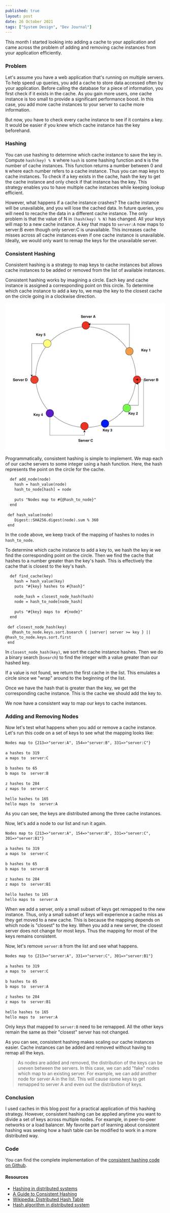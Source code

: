 ```yaml
---
published: true
layout: post
date: 26 October 2021
tags: ["System Design", "Dev Journal"]
---
```


This month I started looking into adding a cache to your application and came across the problem of adding and removing cache instances from your application efficiently.

### Problem

Let's assume you have a web application that's running on multiple servers. To help speed up queries, you add a cache to store data accessed often by your application. Before calling the database for a piece of information, you first check if it exists in the cache. As you gain more users, one cache instance is too small to provide a significant performance boost. In this case, you add more cache instances to your server to cache more information.

But now, you have to check every cache instance to see if it contains a key. It would be easier if you knew which cache instance has the key beforehand.

### Hashing

You can use hashing to determine which cache instance to save the key in. Compute `hash(key) % N` where `hash` is some hashing function and `N` is the number of cache instances. This function returns a number between 0 and `N` where each number refers to a cache instance. Thus you can map keys to cache instances. To check if a key exists in the cache, hash the key to get the cache instance and only check if that instance has the key. This strategy enables you to have multiple cache instances while keeping lookup efficient.

However, what happens if a cache instance crashes? The cache instance will be unavailable, and you will lose the cached data. In future queries, you will need to recache the data in a different cache instance. The only problem is that the value of N in `(hash(key) % N)` has changed. All your keys will map to a new cache instance. A key that maps to `server:A` now maps to server:B even though only server:C is unavailable. This increases cache misses across all cache instances even if one cache instance is unavailable. Ideally, we would only want to remap the keys for the unavailable server.

### Consistent Hashing

Consistent hashing is a strategy to map keys to cache instances but allows cache instances to be added or removed from the list of available instances.

Consistent hashing works by imagining a circle. Each key and cache instance is assigned a corresponding point on this circle. To determine which cache instance to add a key to, we map the key to the closest cache on the circle going in a clockwise direction.

![circle diagram of consistent hashing](/images/blog/consistent-hashing-circle.png)

Programmatically, consistent hashing is simple to implement. We map each of our cache servers to some integer using a hash function. Here, the hash represents the point on the circle for the cache.

```
  def add_node(node)
    hash = hash_value(node)
    hash_to_node[hash] = node

    puts "Nodes map to #{@hash_to_node}"
  end

 def hash_value(node)
    Digest::SHA256.digest(node).sum % 360
 end
```

In the code above, we keep track of the mapping of hashes to nodes in `hash_to_node`.

To determine which cache instance to add a key to, we hash the key ie we find the corresponding point on the circle. Then we find the cache that hashes to a number greater than the key's hash. This is effectively the cache that is closest to the key's hash.

```
  def find_cache(key)
    hash = hash_value(key)
    puts "#{key} hashes to #{hash}"

    node_hash = closest_node_hash(hash)
    node = hash_to_node[node_hash]

    puts "#{key} maps to  #{node}"
  end

 def closest_node_hash(key)
   @hash_to_node.keys.sort.bsearch { |server| server >= key } || @hash_to_node.keys.sort.first
 end
```

In `closest_node_hash(key)`, we sort the cache instance hashes. Then we do a binary search (`bsearch`) to find the integer with a value greater than our hashed key.

If a value is not found, we return the first cache in the list. This emulates a circle since we "wrap" around to the beginning of the list.

Once we have the hash that is greater than the key, we get the corresponding cache instance. This is the cache we should add the key to.

We now have a consistent way to map our keys to cache instances.

### Adding and Removing Nodes

Now let's test what happens when you add or remove a cache instance. Let's run this code on a set of keys to see what the mapping looks like:

```
Nodes map to {213=>"server:A", 154=>"server:B", 331=>"server:C"}

a hashes to 319
a maps to  server:C

b hashes to 65
b maps to  server:B

z hashes to 284
z maps to  server:C

hello hashes to 165
hello maps to  server:A
```

As you can see, the keys are distributed among the three cache instances.

Now, let's add a node to our list and run it again.

```
Nodes map to {213=>"server:A", 154=>"server:B", 331=>"server:C", 301=>"server:B1"}

a hashes to 319
a maps to  server:C

b hashes to 65
b maps to  server:B

z hashes to 284
z maps to  server:B1

hello hashes to 165
hello maps to  server:A
```

When we add a server, only a small subset of keys get remapped to the new instance. Thus, only a small subset of keys will experience a cache miss as they get moved to a new cache. This is because the mapping depends on which node is "closest" to the key. When you add a new server, the closest server does not change for most keys. Thus the mapping for most of the keys remains consistent.

Now, let's remove `server:B` from the list and see what happens.

```
Nodes map to {213=>"server:A", 331=>"server:C", 301=>"server:B1"}

a hashes to 319
a maps to  server:C

b hashes to 65
b maps to  server:A

z hashes to 284
z maps to  server:B1

hello hashes to 165
hello maps to  server:A
```

Only keys that mapped to `server:B` need to be remapped. All the other keys remain the same as their "closest" server has not changed.

As you can see, consistent hashing makes scaling our cache instances easier. Cache instances can be added and removed without having to remap all the keys.

> As nodes are added and removed, the distribution of the keys can be uneven between the servers. In this case, we can add "fake" nodes which map to an existing server. For example, we can add another node for server A in the list. This will cause some keys to get remapped to server A and even out the distribution of keys.

### Conclusion

I used caches in this blog post for a practical application of this hashing strategy. However, consistent hashing can be applied anytime you want to divide a set of keys across multiple nodes. For example, in peer-to-peer networks or a load balancer. My favorite part of learning about consistent hashing was seeing how a hash table can be modified to work in a more distributed way.

### Code

You can find the complete implementation of the [consistent hashing code on Github](https://gist.github.com/VeerpalBrar/10293df1299d7a897f5305c3c9ecfbef).

#### Resources

- [Hashing in distributed systems](https://www.geeksforgeeks.org/hashing-in-distributed-systems/)
- [A Guide to Consistent Hashing](https://www.toptal.com/big-data/consistent-hashing)
- [Wikipedia: Distributed Hash Table](https://en.wikipedia.org/wiki/Distributed_hash_table)
- [Hash algorithm in distributed system](https://developpaper.com/hash-algorithm-in-distributed-system/)
